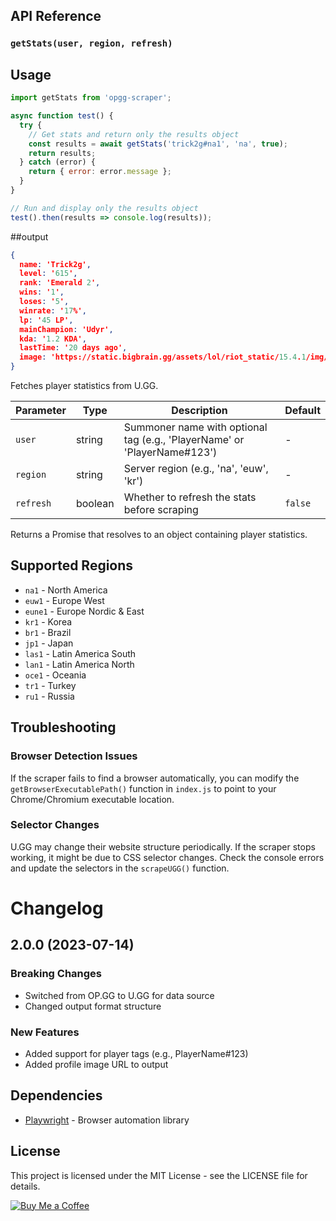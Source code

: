 


## API Reference

### `getStats(user, region, refresh)`


## Usage

```javascript
import getStats from 'opgg-scraper';

async function test() {
  try {
    // Get stats and return only the results object
    const results = await getStats('trick2g#na1', 'na', true);
    return results;
  } catch (error) {
    return { error: error.message };
  }
}

// Run and display only the results object
test().then(results => console.log(results));       

```
##output
```json
{
  name: 'Trick2g',
  level: '615',
  rank: 'Emerald 2',
  wins: '1',
  loses: '5',
  winrate: '17%',
  lp: '45 LP',
  mainChampion: 'Udyr',
  kda: '1.2 KDA',
  lastTime: '20 days ago',
  image: 'https://static.bigbrain.gg/assets/lol/riot_static/15.4.1/img/profileicon/6075.png'
}
```

Fetches player statistics from U.GG.

| Parameter | Type | Description | Default |
|-----------|------|-------------|---------|
| `user` | string | Summoner name with optional tag (e.g., 'PlayerName' or 'PlayerName#123') | - |
| `region` | string | Server region (e.g., 'na', 'euw', 'kr') | - |
| `refresh` | boolean | Whether to refresh the stats before scraping | `false` |

Returns a Promise that resolves to an object containing player statistics.

## Supported Regions

- `na1` - North America
- `euw1` - Europe West
- `eune1` - Europe Nordic & East
- `kr1` - Korea
- `br1` - Brazil
- `jp1` - Japan
- `las1` - Latin America South
- `lan1` - Latin America North
- `oce1` - Oceania
- `tr1` - Turkey
- `ru1` - Russia

## Troubleshooting

### Browser Detection Issues

If the scraper fails to find a browser automatically, you can modify the `getBrowserExecutablePath()` function in `index.js` to point to your Chrome/Chromium executable location.

### Selector Changes

U.GG may change their website structure periodically. If the scraper stops working, it might be due to CSS selector changes. Check the console errors and update the selectors in the `scrapeUGG()` function.

# Changelog

## 2.0.0 (2023-07-14)

### Breaking Changes
- Switched from OP.GG to U.GG for data source
- Changed output format structure

### New Features
- Added support for player tags (e.g., PlayerName#123)
- Added profile image URL to output

## Dependencies

- [Playwright](https://playwright.dev/) - Browser automation library

## License

This project is licensed under the MIT License - see the LICENSE file for details.


[![Buy Me a Coffee](https://cdn.ko-fi.com/cdn/kofi2.png?v=3)](https://ko-fi.com/kaycm)